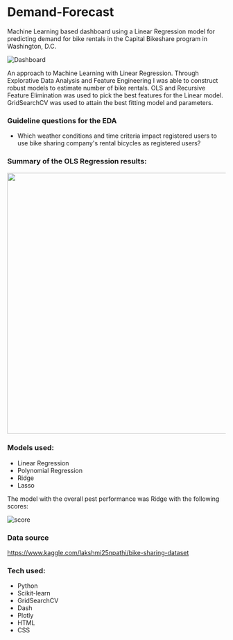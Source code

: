 # Demand-Forecast

Machine Learning based dashboard using a Linear Regression model for predicting demand for bike rentals in the Capital Bikeshare program in Washington, D.C.

![Dashboard](https://user-images.githubusercontent.com/79086000/147233912-b99a40be-476f-4965-a8f7-8b1c77f6ce36.gif)

An approach to Machine Learning with Linear Regression. Through Explorative Data Analysis and Feature Engineering I was able to construct robust models to estimate number of bike rentals. OLS and Recursive Feature Elimination was used to pick the best features for the Linear model. GridSearchCV was used to attain the best fitting model and parameters.

### Guideline questions for the EDA
- Which weather conditions and time criteria impact registered users to use bike sharing company's rental bicycles as registered users?

### Summary of the OLS Regression results:

<img src="https://user-images.githubusercontent.com/79086000/147234098-c9c9ae68-e0b0-4d4f-aa4d-0cbc272249b1.png" width="600">

### Models used:
- Linear Regression
- Polynomial Regression
- Ridge
- Lasso

The model with the overall pest performance was Ridge with the following scores:

![score](https://user-images.githubusercontent.com/79086000/147234211-34e52884-2a32-44b8-ade5-53266b9220b2.png)

### Data source
https://www.kaggle.com/lakshmi25npathi/bike-sharing-dataset

### Tech used:
- Python
- Scikit-learn
- GridSearchCV
- Dash
- Plotly
- HTML
- CSS
